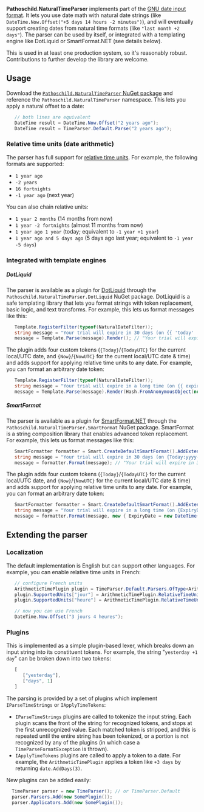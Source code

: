 ﻿**Pathoschild.NaturalTimeParser** implements part of the
[GNU date input format](http://www.gnu.org/software/tar/manual/html_node/Date-input-formats.html).
It lets you use date math with natural date strings (like
`DateTime.Now.Offset("+5 days 14 hours -2 minutes")`), and will eventually support creating dates
from natural time formats (like `"last month +2 days"`). The parser can be used by itself, or
integrated with a templating engine like DotLiquid or SmartFormat.NET (see details below).

This is used in at least one production system, so it's reasonably robust. Contributions to further
develop the library are welcome.

## Usage
Download the [`Pathoschild.NaturalTimeParser` NuGet package](https://nuget.org/packages/Pathoschild.NaturalTimeParser/)
and reference the `Pathoschild.NaturalTimeParser` namespace. This lets you apply a natural offset
to a date:
```c#
   // both lines are equivalent
   DateTime result = DateTime.Now.Offset("2 years ago");
   DateTime result = TimeParser.Default.Parse("2 years ago");
```

### Relative time units (date arithmetic)
The parser has full support for [relative time units](http://www.gnu.org/software/tar/manual/html_node/Relative-items-in-date-strings.html#SEC125).
For example, the following formats are supported:

* `1 year ago`
* `-2 years`
* `16 fortnights`
* `-1 year ago` (next year)
  
You can also chain relative units:

* `1 year 2 months` (14 months from now)
* `1 year -2 fortnights` (almost 11 months from now)
* `1 year ago 1 year` (today; equivalent to `-1 year +1 year`)
* `1 year ago and 5 days ago` (5 days ago last year; equivalent to `-1 year -5 days`)

### Integrated with template engines
##### DotLiquid
The parser is available as a plugin for [DotLiquid](http://dotliquidmarkup.org/) through the
`Pathoschild.NaturalTimeParser.DotLiquid` NuGet package. DotLiquid is a safe templating library
that lets you format strings with token replacement, basic logic, and text transforms. For example,
this lets us format messages like this:
```c#
   Template.RegisterFilter(typeof(NaturalDateFilter));
   string message = "Your trial will expire in 30 days (on {{ 'today' | as_date | date_offset:'30 days' | date:'yyyy-MM-dd' }}).";
   message = Template.Parse(message).Render(); // "Your trial will expire in 30 days (on 2013-06-01)."
```

The plugin adds four custom tokens (`{Today}`/`{TodayUTC}` for the current local/UTC date, and
`{Now}`/`{NowUTC}` for the current local/UTC date & time) and adds support for applying relative
time units to any date. For example, you can format an arbitrary date token:
```c#
   Template.RegisterFilter(typeof(NaturalDateFilter));
   string message = "Your trial will expire in a long time (on {{ expiry_date | date_offset:'30 days' | date:'yyyy-MM-dd' }}).";
   message = Template.Parse(message).Render(Hash.FromAnonymousObject(new { ExpiryDate = new DateTime(2050, 01, 01) } }); // "Your trial will expire in a long time (on 2050-01-31)."
```

##### SmartFormat
The parser is available as a plugin for [SmartFormat.NET](https://github.com/scottrippey/SmartFormat.NET)
through the `Pathoschild.NaturalTimeParser.SmartFormat` NuGet package. SmartFormat is a string
composition library that enables advanced token replacement. For example, this lets us format
messages like this:
```c#
   SmartFormatter formatter = Smart.CreateDefaultSmartFormat().AddExtensionsForNaturalTime();
   string message = "Your trial will expire in 30 days (on {Today:yyyy-MM-dd|+30 days}).";
   message = formatter.Format(message); // "Your trial will expire in 30 days (on 2013-06-01).";
```

The plugin adds four custom tokens (`{Today}`/`{TodayUTC}` for the current local/UTC date, and
`{Now}`/`{NowUTC}` for the current local/UTC date & time) and adds support for applying relative
time units to any date. For example, you can format an arbitrary date token:
```c#
   SmartFormatter formatter = Smart.CreateDefaultSmartFormat().AddExtensionsForNaturalTime();
   string message = "Your trial will expire in a long time (on {ExpiryDate:yyyy-MM-dd|+30 days}).";
   message = formatter.Format(message, new { ExpiryDate = new DateTime(2050, 01, 01) }); // "Your trial will expire in a long time (on 2050-01-31).";
```

## Extending the parser
### Localization
The default implementation is English but can support other languages. For example, you can enable
relative time units in French:
```c#
   // configure French units
   ArithmeticTimePlugin plugin = TimeParser.Default.Parsers.OfType<ArithmeticTimePlugin>().First();
   plugin.SupportedUnits["jour"] = ArithmeticTimePlugin.RelativeTimeUnit.Days;
   plugin.SupportedUnits["heure"] = ArithmeticTimePlugin.RelativeTimeUnit.Hours;

   // now you can use French
   DateTime.Now.Offset("3 jours 4 heures");
```

### Plugins
This is implemented as a simple plugin-based lexer, which breaks down an input string into
its constituent tokens. For example, the string "`yesterday +1 day`" can be broken down into two
tokens:
```js
   [
      ["yesterday"],
      ["days", 1]
   ]
```

The parsing is provided by a set of plugins which implement `IParseTimeStrings` or
`IApplyTimeTokens`:

* `IParseTimeStrings` plugins are called to tokenize the input string. Each plugin scans the
  front of the string for recognized tokens, and stops at the first unrecognized value. Each
  matched token is stripped, and this is repeated until the entire string has been tokenized, or a
  portion is not recognized by any of the plugins (in which case a `TimeParseFormatException` is
  thrown).
* `IApplyTimeTokens` plugins are called to apply a token to a date. For example, the
  `ArithmeticTimePlugin` applies a token like `+3 days` by returning `date.AddDays(3)`.
  
New plugins can be added easily:
```c#
  TimeParser parser = new TimeParser(); // or TimeParser.Default
  parser.Parsers.Add(new SomePlugin());
  parser.Applicators.Add(new SomePlugin());
```